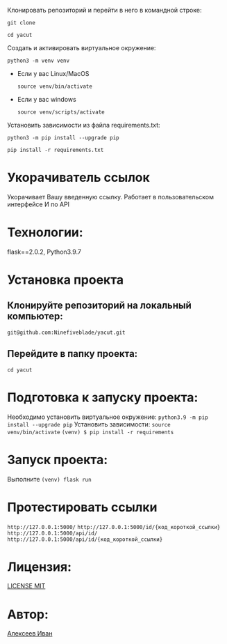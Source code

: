 Клонировать репозиторий и перейти в него в командной строке:

```
git clone 
```

```
cd yacut
```

Cоздать и активировать виртуальное окружение:

```
python3 -m venv venv
```

* Если у вас Linux/MacOS

    ```
    source venv/bin/activate
    ```

* Если у вас windows

    ```
    source venv/scripts/activate
    ```

Установить зависимости из файла requirements.txt:

```
python3 -m pip install --upgrade pip
```

```
pip install -r requirements.txt
```

# Укорачиватель ссылок
Укорачивает Вашу введенную ссылку.
Работает в пользовательском интерфейсе
И по API

# Технологии:
flask==2.0.2, Python3.9.7

# Установка проекта
## Клонируйте репозиторий на локальный компьютер:
```git@github.com:Ninefiveblade/yacut.git```
## Перейдите в папку проекта:
```cd yacut```

# Подготовка к запуску проекта:
Необходимо установить виртуальное окружение:
```python3.9 -m pip install --upgrade pip```
Установить зависимости:
```source venv/bin/activate```
```(venv) $ pip install -r requirements```

# Запуск проекта:
Выполните 
``` (venv) flask run ```

# Протестировать ссылки
``` http://127.0.0.1:5000/ ```
``` http://127.0.0.1:5000/id/{код_короткой_ссылки} ```
``` http://127.0.0.1:5000/api/id/ ```
``` http://127.0.0.1:5000/api/id/{код_короткой_ссылки} ```

# Лицензия:
[LICENSE MIT](LICENSE)

# Aвтор:
[Алексеев Иван](https://github.com/Ninefiveblade)
